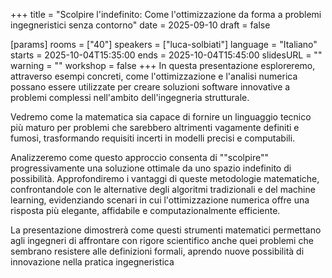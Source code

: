 +++
title = "Scolpire l'indefinito: Come l'ottimizzazione da forma a problemi ingegneristici senza contorno"
date = 2025-09-10
draft = false

[params]
rooms = ["40"]
speakers = ["luca-solbiati"]
language = "Italiano"
starts = 2025-10-04T15:35:00
ends = 2025-10-04T15:45:00
slidesURL = ""
warning = ""
workshop = false
+++
In questa presentazione esploreremo, attraverso esempi concreti, come l'ottimizzazione e l'analisi numerica possano essere utilizzate per creare soluzioni software innovative a problemi complessi nell'ambito dell'ingegneria strutturale.

Vedremo come la matematica sia capace di fornire un linguaggio tecnico più maturo per problemi che sarebbero altrimenti vagamente definiti e fumosi, trasformando requisiti incerti in modelli precisi e computabili.

Analizzeremo come questo approccio consenta di ""scolpire"" progressivamente una soluzione ottimale da uno spazio indefinito di possibilità. Approfondiremo i vantaggi di queste metodologie matematiche, confrontandole con le alternative degli algoritmi tradizionali e del machine learning, evidenziando scenari in cui l'ottimizzazione numerica offre una risposta più elegante, affidabile e computazionalmente efficiente.

La presentazione dimostrerà come questi strumenti matematici permettano agli ingegneri di affrontare con rigore scientifico anche quei problemi che sembrano resistere alle definizioni formali, aprendo nuove possibilità di innovazione nella pratica ingegneristica